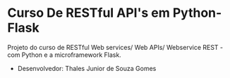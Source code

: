 # Curso De RESTful API's em Python-Flask
Projeto do curso de RESTful Web services/ Web APIs/ Webservice REST - com Python e a microframework Flask.
- Desenvolvedor: Thales Junior de Souza Gomes
